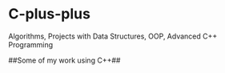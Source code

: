 # C-plus-plus
Algorithms, Projects with Data Structures, OOP, Advanced C++ Programming

##Some of my work using C++##
